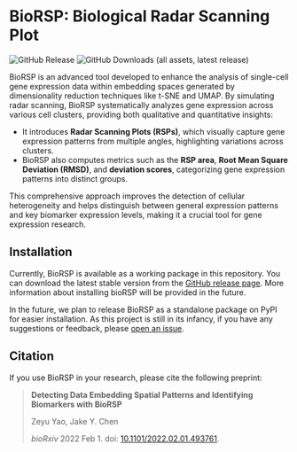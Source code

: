 # BioRSP: Biological Radar Scanning Plot

![GitHub Release](https://img.shields.io/github/v/release/cytronicoder/biorsp) ![GitHub Downloads (all assets, latest release)](https://img.shields.io/github/downloads/cytronicoder/biorsp/latest/total)

BioRSP is an advanced tool developed to enhance the analysis of single-cell gene expression data within embedding spaces generated by dimensionality reduction techniques like t-SNE and UMAP. By simulating radar scanning, BioRSP systematically analyzes gene expression across various cell clusters, providing both qualitative and quantitative insights:

- It introduces **Radar Scanning Plots (RSPs)**, which visually capture gene expression patterns from multiple angles, highlighting variations across clusters.
- BioRSP also computes metrics such as the **RSP area**, **Root Mean Square Deviation (RMSD)**, and **deviation scores**, categorizing gene expression patterns into distinct groups.

This comprehensive approach improves the detection of cellular heterogeneity and helps distinguish between general expression patterns and key biomarker expression levels, making it a crucial tool for gene expression research.

## Installation

Currently, BioRSP is available as a working package in this repository. You can download the latest stable version from the [GitHub release page](https://github.com/cytronicoder/biorsp/releases). More information about installing bioRSP will be provided in the future.

In the future, we plan to release BioRSP as a standalone package on PyPI for easier installation. As this project is still in its infancy, if you have any suggestions or feedback, please [open an issue](https://github.com/cytronicoder/biorsp/issues).

## Citation

If you use BioRSP in your research, please cite the following preprint:

> **Detecting Data Embedding Spatial Patterns and Identifying Biomarkers with BioRSP**
>
> Zeyu Yao, Jake Y. Chen
>
> _bioRxiv_ 2022 Feb 1. doi: [10.1101/2022.02.01.493761](https://doi.org/10.1101/2022.02.01.493761).
